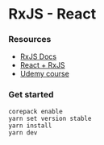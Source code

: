 # RxJS - React

### Resources

- [RxJS Docs](https://rxjs.dev/guide/overview)
- [React + RxJS](https://www.netguru.com/blog/react-rxjs)
- [Udemy course](https://www.udemy.com/course/rxjs-and-observables/?couponCode=ST5MT020225)

### Get started

```
corepack enable
yarn set version stable
yarn install
yarn dev
```
